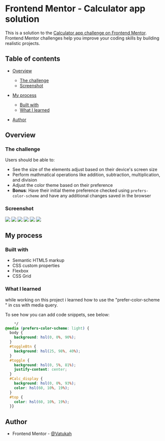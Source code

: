 # Frontend Mentor - Calculator app solution

This is a solution to the [Calculator app challenge on Frontend Mentor](https://www.frontendmentor.io/challenges/calculator-app-9lteq5N29). Frontend Mentor challenges help you improve your coding skills by building realistic projects. 

## Table of contents

- [Overview](#overview)
  - [The challenge](#the-challenge)
  - [Screenshot](#screenshot)
  
- [My process](#my-process)
  - [Built with](#built-with)
  - [What I learned](#what-i-learned)
- [Author](#author)


## Overview

### The challenge

Users should be able to:

- See the size of the elements adjust based on their device's screen size
- Perform mathmatical operations like addition, subtraction, multiplication, and division
- Adjust the color theme based on their preference
- **Bonus**: Have their initial theme preference checked using `prefers-color-scheme` and have any additional changes saved in the browser

### Screenshot

![](./myScreenshot/127.0.0.1_5500_index.html.png)
![](./myScreenshot/127.0.0.1_5500_index.html%20(1).png)
![](./myScreenshot/127.0.0.1_5500_index.html%20(2).png)
![](./myScreenshot/mobile.png)
![](./myScreenshot/mobile%20(1).png)
![](./myScreenshot/mobile%20(2).png)


## My process

### Built with

- Semantic HTML5 markup
- CSS custom properties
- Flexbox
- CSS Grid



### What I learned

while working on this project i learned how to use the "prefer-color-scheme " in css
with media query.

To see how you can add code snippets, see below:

```css
    */
@media (prefers-color-scheme: light) {
  body {
    background: hsl(0, 0%, 90%);
  }
  #toggleBtn {
    background: hsl(25, 98%, 40%);
  }
  #toggle {
    background: hsl(0, 5%, 81%);
    justify-content: center;
  }
  #Calc_display {
    background: hsl(0, 0%, 93%);
    color: hsl(60, 10%, 19%);
  }
  #top {
    color: hsl(60, 10%, 19%);
  }}
```



## Author
- Frontend Mentor - [@Vatukah](https://www.frontendmentor.io/profile/Vatukah)


